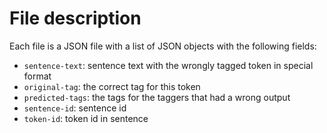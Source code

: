 # File description #

Each file is a JSON file with a list of JSON objects with the following fields:

- `sentence-text`: sentence text with the wrongly tagged token in special format
- `original-tag`: the correct tag for this token
- `predicted-tags`: the tags for the taggers that had a wrong output
- `sentence-id`: sentence id
- `token-id`: token id in sentence

